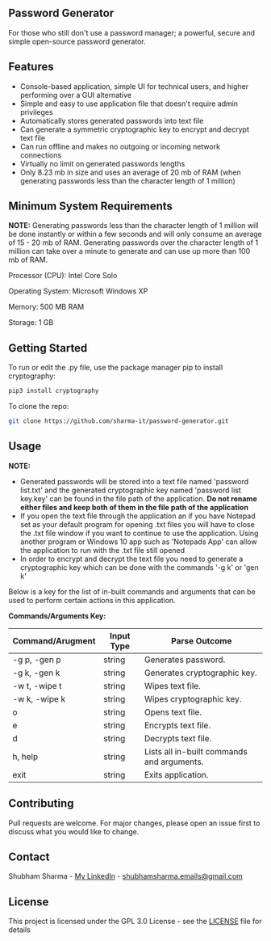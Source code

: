 ## Password Generator

For those who still don't use a password manager; a powerful, secure and simple open-source password generator.

## Features
- Console-based application, simple UI for technical users, and higher performing over a GUI alternative
- Simple and easy to use application file that doesn't require admin privileges
- Automatically stores generated passwords into text file
- Can generate a symmetric cryptographic key to encrypt and decrypt text file
- Can run offline and makes no outgoing or incoming network connections
- Virtually no limit on generated passwords lengths
- Only 8.23 mb in size and uses an average of 20 mb of RAM (when generating passwords less than the character length of 1 million)

## Minimum System Requirements

**NOTE:** Generating passwords less than the character length of 1 million will be done instantly or within a few seconds and will only consume an average of 15 - 20 mb of RAM. Generating passwords over the character length of 1 million can take over a minute to generate and can use up more than 100 mb of RAM.

Processor (CPU): Intel Core Solo

Operating System: Microsoft Windows XP

Memory: 500 MB RAM

Storage: 1 GB

## Getting Started

To run or edit the .py file, use the package manager pip to install cryptography:
```sh
pip3 install cryptography
```
To clone the repo:
```sh
git clone https://github.com/sharma-it/password-generator.git
```

## Usage

**NOTE:**

- Generated passwords will be stored into a text file named 'password list.txt' and the generated cryptographic key named 'password list key.key' can be found in the file path of the application. **Do not rename either files and keep both of them in the file path of the application**
- If you open the text file through the application an if you have Notepad set as your default program for opening .txt files you will have to close the .txt file window if you want to continue to use the application. Using another program or Windows 10 app such as 'Notepads App' can allow the application to run with the .txt file still opened
- In order to encrypt and decrypt the text file you need to generate a cryptographic key which can be done with the commands '-g k' or 'gen k'

Below is a key for the list of in-built commands and arguments that can be used to perform certain actions in this application.

**Commands/Arguments Key:**

| Command/Arugment | Input Type | Parse Outcome |
| ----------------- | ---------- | ----------- |
| -g p, -gen p |	string | Generates password. |
| -g k, -gen k |	string | Generates cryptographic key. |
| -w t, -wipe t |	string | Wipes text file. |
| -w k, -wipe k |	string | Wipes cryptographic key. |
| o |	string | Opens text file. |
| e |	string | Encrypts text file. |
| d |	string | Decrypts text file. |
| h, help |	string | Lists all in-built commands and arguments. |
| exit |	string | Exits application. |

## Contributing

Pull requests are welcome. For major changes, please open an issue first to discuss what you would like to change.

## Contact

Shubham Sharma - [My LinkedIn](https://www.linkedin.com/in/ssjuniorit/) - shubhamsharma.emails@gmail.com

## License

This project is licensed under the GPL 3.0 License - see the [LICENSE](LICENCE) file for details
